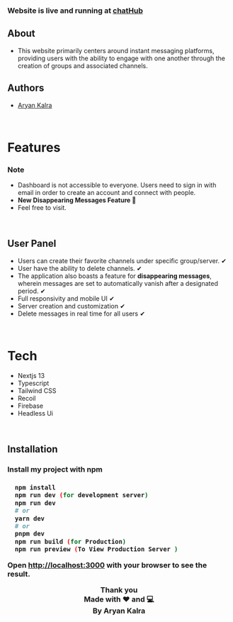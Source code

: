 <h3>Website is live and running at  <a href="https://chathub-ivye-aryankalras-projects.vercel.app/">chatHub</a>
</h3>

<h2>About</h2>
<ul>
<li>This website primarily centers around instant messaging platforms, providing users with the ability to engage with one another through the creation of groups and associated channels. </li>
</ul>

<h2>Authors</h2>
<ul>
<li><a href="https://github.com/A-ryan-Kalra">Aryan Kalra</a></li>
</ul>
</br>

<h1>Features</h1>

<h3>Note</h3>
<ul>
<li>Dashboard is not accessible to everyone. Users need to sign in with email in order to create an account and connect with people. </li>
<li><strong>New Disappearing Messages Feature 🤯</strong></li>
<li>Feel free to visit.</li>
</ul>
</br>

 <h2>User Panel</h2>
  <ul>
  <li>Users can create their favorite channels under specific group/server. ✔</li>
  <li>User have the ability to delete channels. ✔</li>
  <li>The application also boasts a feature for <strong>disappearing messages</strong>, wherein messages are set to automatically vanish after a designated period.  ✔</li>
  <li>Full responsivity and mobile UI ✔</li>
  <li>Server creation and customization ✔</li>
  <li>Delete messages in real time for all users ✔</li>
  </ul>
</br>

<h1>Tech</h1>
<ul>
<li>Nextjs 13</li>
<li>Typescript</li>
<li>Tailwind CSS</li>
<li>Recoil</li>
<li>Firebase</li>
<li>Headless Ui</li>
</ul>

</br>

<h2>Installation</h2>
<h3>Install my project with npm<h3>

```bash
  npm install
  npm run dev (for development server)
  npm run dev
  # or
  yarn dev
  # or
  pnpm dev
  npm run build (for Production)
  npm run preview (To View Production Server )

```

Open <a href='http://localhost:3000'>http://localhost:3000</a> with your browser to see the result.

<div align="center">

Thank you\
Made with ❤️ and 💻\
By Aryan Kalra

</div>
